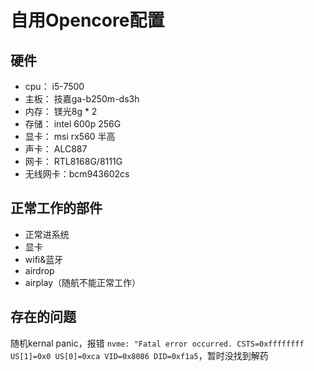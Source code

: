 # 自用Opencore配置

## 硬件
- cpu： i5-7500
- 主板： 技嘉ga-b250m-ds3h
- 内存： 镁光8g * 2
- 存储： intel 600p 256G
- 显卡： msi rx560 半高
- 声卡： ALC887
- 网卡： RTL8168G/8111G
- 无线网卡：bcm943602cs


## 正常工作的部件
- 正常进系统
- 显卡
- wifi&蓝牙
- airdrop
- airplay（随航不能正常工作）


## 存在的问题
随机kernal panic，报错 `nvme: "Fatal error occurred. CSTS=0xffffffff US[1]=0x0 US[0]=0xca VID=0x8086 DID=0xf1a5`，暂时没找到解药